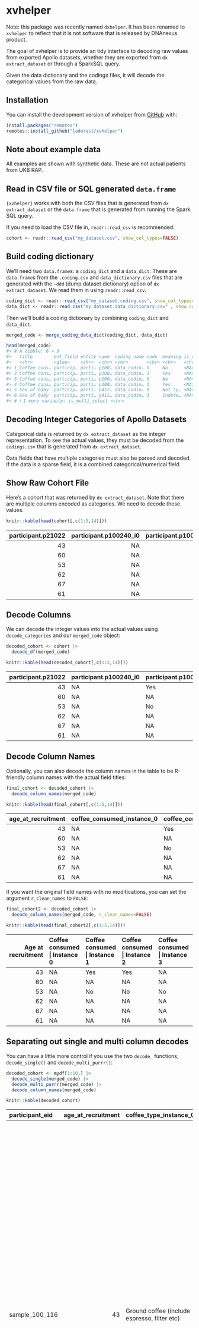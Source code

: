 
<!-- README.md is generated from README.Rmd. Please edit that file -->

# xvhelper

<!-- badges: start -->
<!-- badges: end -->

Note: this package was recently named `dxhelper`. It has been renamed to
`xvhelper` to reflect that it is not software that is released by
DNAnexus product.

The goal of xvhelper is to provide an tidy interface to decoding raw
values from exported Apollo datasets, whether they are exported from
`dx extract_dataset` or through a SparkSQL query.

Given the data dictionary and the codings files, it will decode the
categorical values from the raw data.

## Installation

You can install the development version of xvhelper from
[GitHub](https://github.com/) with:

``` r
install.packages("remotes")
remotes::install_github("laderast/xvhelper")
```

## Note about example data

All examples are shown with synthetic data. These are not actual
patients from UKB RAP.

## Read in CSV file or SQL generated `data.frame`

`{xvhelper}` works with both the CSV files that is generated from
`dx extract_dataset` or the `data.frame` that is generated from running
the Spark SQL query.

If you need to load the CSV file in, `readr::read_csv` is recommended:

``` r
cohort <- readr::read_csv("my_dataset.csv", show_col_types=FALSE)
```

## Build coding dictionary

We’ll need two `data.frame`s: a `coding_dict` and a `data_dict`. These
are `data.frame`s from the `.coding.csv` and `data_dictionary.csv` files
that are generated with the `-ddd` (dump dataset dictionary) option of
`dx extract_dataset`. We read them in using `readr::read_csv`.

``` r
coding_dict <- readr::read_csv("my_dataset.coding.csv", show_col_types=FALSE)
data_dict <- readr::read_csv("my_dataset.data_dictionary.csv" , show_col_types=FALSE)
```

Then we’ll build a coding dictionary by combining `coding_dict` and
`data_dict`.

``` r
merged_code <- merge_coding_data_dict(coding_dict, data_dict)

head(merged_code)
#> # A tibble: 6 × 9
#>   title        ent_field entity name  coding_name code  meaning is_sparse_coding
#>   <chr>        <glue>    <chr>  <chr> <chr>       <chr> <chr>   <chr>           
#> 1 Coffee cons… particip… parti… p100… data_codin… 0     No      <NA>            
#> 2 Coffee cons… particip… parti… p100… data_codin… 1     Yes     <NA>            
#> 3 Coffee cons… particip… parti… p100… data_codin… 0     No      <NA>            
#> 4 Coffee cons… particip… parti… p100… data_codin… 1     Yes     <NA>            
#> 5 Sex of baby  particip… parti… p412… data_codin… 9     Not sp… <NA>            
#> 6 Sex of baby  particip… parti… p412… data_codin… 3     Indete… <NA>            
#> # ℹ 1 more variable: is_multi_select <chr>
```

## Decoding Integer Categories of Apollo Datasets

Categorical data is returned by `dx extract_dataset` as the integer
representation. To see the actual values, they must be decoded from the
`codings.csv` that is generated from `dx extract_dataset`.

Data fields that have multiple categories must also be parsed and
decoded. If the data is a sparse field, it is a combined
categorical/numerical field.

## Show Raw Cohort File

Here’s a cohort that was returned by `dx extract_dataset`. Note that
there are multiple columns encoded as categories. We need to decode
these values.

``` r
knitr::kable(head(cohort[,c(1:5,14)]))
```

| participant.p21022 | participant.p100240_i0 | participant.p100240_i1 | participant.p100240_i2 | participant.p100240_i3 | participant.p31 |
|-------------------:|-----------------------:|-----------------------:|-----------------------:|-----------------------:|----------------:|
|                 43 |                     NA |                      1 |                      1 |                     NA |               0 |
|                 60 |                     NA |                     NA |                     NA |                     NA |               0 |
|                 53 |                     NA |                      0 |                      0 |                      0 |               0 |
|                 62 |                     NA |                     NA |                     NA |                     NA |               0 |
|                 67 |                     NA |                     NA |                     NA |                     NA |               0 |
|                 61 |                     NA |                     NA |                     NA |                     NA |               0 |

## Decode Columns

We can decode the integer values into the actual values using
`decode_categories` and our `merged_code` object:

``` r
decoded_cohort <- cohort |>
  decode_df(merged_code)

knitr::kable(head(decoded_cohort[,c(1:5,14)]))
```

| participant.p21022 | participant.p100240_i0 | participant.p100240_i1 | participant.p100240_i2 | participant.p100240_i3 | participant.p31 |
|-------------------:|:-----------------------|:-----------------------|:-----------------------|:-----------------------|:----------------|
|                 43 | NA                     | Yes                    | Yes                    | NA                     | Female          |
|                 60 | NA                     | NA                     | NA                     | NA                     | Female          |
|                 53 | NA                     | No                     | No                     | No                     | Female          |
|                 62 | NA                     | NA                     | NA                     | NA                     | Female          |
|                 67 | NA                     | NA                     | NA                     | NA                     | Female          |
|                 61 | NA                     | NA                     | NA                     | NA                     | Female          |

## Decode Column Names

Optionally, you can also decode the column names in the table to be
R-friendly column names with the actual field titles:

``` r
final_cohort <- decoded_cohort |>
  decode_column_names(merged_code)

knitr::kable(head(final_cohort[,c(1:5,14)]))
```

| age_at_recruitment | coffee_consumed_instance_0 | coffee_consumed_instance_1 | coffee_consumed_instance_2 | coffee_consumed_instance_3 | sex    |
|-------------------:|:---------------------------|:---------------------------|:---------------------------|:---------------------------|:-------|
|                 43 | NA                         | Yes                        | Yes                        | NA                         | Female |
|                 60 | NA                         | NA                         | NA                         | NA                         | Female |
|                 53 | NA                         | No                         | No                         | No                         | Female |
|                 62 | NA                         | NA                         | NA                         | NA                         | Female |
|                 67 | NA                         | NA                         | NA                         | NA                         | Female |
|                 61 | NA                         | NA                         | NA                         | NA                         | Female |

If you want the original field names with no modifications, you can set
the argument `r_clean_names` to `FALSE`:

``` r
final_cohort2 <- decoded_cohort |>
  decode_column_names(merged_code, r_clean_names=FALSE)

knitr::kable(head(final_cohort2[,c(1:5,14)]))
```

| Age at recruitment | Coffee consumed \| Instance 0 | Coffee consumed \| Instance 1 | Coffee consumed \| Instance 2 | Coffee consumed \| Instance 3 | Sex    |
|-------------------:|:------------------------------|:------------------------------|:------------------------------|:------------------------------|:-------|
|                 43 | NA                            | Yes                           | Yes                           | NA                            | Female |
|                 60 | NA                            | NA                            | NA                            | NA                            | Female |
|                 53 | NA                            | No                            | No                            | No                            | Female |
|                 62 | NA                            | NA                            | NA                            | NA                            | Female |
|                 67 | NA                            | NA                            | NA                            | NA                            | Female |
|                 61 | NA                            | NA                            | NA                            | NA                            | Female |

## Separating out single and multi column decodes

You can have a little more control if you use the two `decode_`
functions, `decode_single()` and `decode_multi_purrr()`:

``` r
decoded_cohort <- mydf[1:10,] |>
  decode_single(merged_code) |>
  decode_multi_purrr(merged_code) |>
  decode_column_names(merged_code)

knitr::kable(decoded_cohort)
```

| participant_eid | age_at_recruitment | coffee_type_instance_0                       | coffee_type_instance_1                       | coffee_type_instance_2 | diagnoses_main_icd10                                                                                                                                                                                                                                                                                                                                                                                                                                                                                                                                                                                                                                                                                                                                                                                                                                                                                                                                                                                                       | sex    | sex_of_baby | smoked_cigarette_or_pipe_within_last_hour_instance_0 | smoked_cigarette_or_pipe_within_last_hour_instance_1 | smoked_cigarette_or_pipe_within_last_hour_instance_2 |
|:----------------|-------------------:|:---------------------------------------------|:---------------------------------------------|:-----------------------|:---------------------------------------------------------------------------------------------------------------------------------------------------------------------------------------------------------------------------------------------------------------------------------------------------------------------------------------------------------------------------------------------------------------------------------------------------------------------------------------------------------------------------------------------------------------------------------------------------------------------------------------------------------------------------------------------------------------------------------------------------------------------------------------------------------------------------------------------------------------------------------------------------------------------------------------------------------------------------------------------------------------------------|:-------|:------------|:-----------------------------------------------------|:-----------------------------------------------------|:-----------------------------------------------------|
| sample_100_116  |                 43 | Ground coffee (include espresso, filter etc) | NA                                           | NA                     | R07.3 Other chest pain\|Z09.9 Follow-up examination after unspecified treatment for other conditions\|I83.9 Varicose veins of lower extremities without ulcer or inflammation\|Z30.5 Surveillance of (intra-uterine) contraceptive device\|R07 Pain in throat and chest\|R00-R09 Symptoms and signs involving the circulatory and respiratory systems\|Chapter XVIII Symptoms, signs and abnormal clinical and laboratory findings, not elsewhere classified\|Z09 Follow-up examination after treatment for conditions other than malignant neoplasms\|Z00-Z13 Persons encountering health services for examination and investigation\|Chapter XXI Factors influencing health status and contact with health services\|I83 Varicose veins of lower extremities\|I80-I89 Diseases of veins, lymphatic vessels and lymph nodes, not elsewhere classified\|Chapter IX Diseases of the circulatory system\|Z30 Contraceptive management\|Z30-Z39 Persons encountering health services in circumstances related to reproduction | Female | NA          | NA                                                   | NA                                                   | No                                                   |
| sample_100_142  |                 60 | Ground coffee (include espresso, filter etc) | NA                                           | NA                     | J32.0 Chronic maxillary sinusitis\|R10.3 Pain localised to other parts of lower abdomen\|J32 Chronic sinusitis\|J30-J39 Other diseases of upper respiratory tract\|Chapter X Diseases of the respiratory system\|R10 Abdominal and pelvic pain\|R10-R19 Symptoms and signs involving the digestive system and abdomen\|Chapter XVIII Symptoms, signs and abnormal clinical and laboratory findings, not elsewhere classified                                                                                                                                                                                                                                                                                                                                                                                                                                                                                                                                                                                               | Female | NA          | NA                                                   | NA                                                   | NA                                                   |
| sample_100_285  |                 53 | Ground coffee (include espresso, filter etc) | NA                                           | NA                     | NA                                                                                                                                                                                                                                                                                                                                                                                                                                                                                                                                                                                                                                                                                                                                                                                                                                                                                                                                                                                                                         | Female | NA          | NA                                                   | NA                                                   | NA                                                   |
| sample_100_290  |                 62 | Instant coffee                               | NA                                           | NA                     | R07.3 Other chest pain\|R07 Pain in throat and chest\|R00-R09 Symptoms and signs involving the circulatory and respiratory systems\|Chapter XVIII Symptoms, signs and abnormal clinical and laboratory findings, not elsewhere classified                                                                                                                                                                                                                                                                                                                                                                                                                                                                                                                                                                                                                                                                                                                                                                                  | Female | NA          | NA                                                   | NA                                                   | NA                                                   |
| sample_100_304  |                 67 | Ground coffee (include espresso, filter etc) | NA                                           | NA                     | I87.1 Compression of vein\|I87 Other disorders of veins\|I80-I89 Diseases of veins, lymphatic vessels and lymph nodes, not elsewhere classified\|Chapter IX Diseases of the circulatory system                                                                                                                                                                                                                                                                                                                                                                                                                                                                                                                                                                                                                                                                                                                                                                                                                             | Female | NA          | NA                                                   | NA                                                   | NA                                                   |
| sample_100_328  |                 61 | Decaffeinated coffee (any type)              | NA                                           | NA                     | K01.1 Impacted teeth\|K01 Embedded and impacted teeth\|K00-K14 Diseases of oral cavity, salivary glands and jaws\|Chapter XI Diseases of the digestive system                                                                                                                                                                                                                                                                                                                                                                                                                                                                                                                                                                                                                                                                                                                                                                                                                                                              | Female | NA          | NA                                                   | NA                                                   | NA                                                   |
| sample_100_348  |                 66 | Ground coffee (include espresso, filter etc) | NA                                           | NA                     | Q66.8 Other congenital deformities of feet\|G56.8 Other mononeuropathies of upper limb\|R07.0 Pain in throat\|Q66 Congenital deformities of feet\|Q65-Q79 Congenital malformations and deformations of the musculoskeletal system\|Chapter XVII Congenital malformations, deformations and chromosomal abnormalities\|G56 Mononeuropathies of upper limb\|G50-G59 Nerve, nerve root and plexus disorders\|Chapter VI Diseases of the nervous system\|R07 Pain in throat and chest\|R00-R09 Symptoms and signs involving the circulatory and respiratory systems\|Chapter XVIII Symptoms, signs and abnormal clinical and laboratory findings, not elsewhere classified                                                                                                                                                                                                                                                                                                                                                     | Female | NA          | NA                                                   | NA                                                   | NA                                                   |
| sample_100_36   |                 56 | Ground coffee (include espresso, filter etc) | Ground coffee (include espresso, filter etc) | NA                     | I12.0 Hypertensive renal disease with renal failure\|N43.3 Hydrocele, unspecified\|G45.9 Transient cerebral ischaemic attack, unspecified\|I12 Hypertensive renal disease\|I10-I15 Hypertensive diseases\|Chapter IX Diseases of the circulatory system\|N43 Hydrocele and spermatocele\|N40-N51 Diseases of male genital organs\|Chapter XIV Diseases of the genitourinary system\|G45 Transient cerebral ischaemic attacks and related syndromes\|G40-G47 Episodic and paroxysmal disorders\|Chapter VI Diseases of the nervous system                                                                                                                                                                                                                                                                                                                                                                                                                                                                                   | Female | NA          | NA                                                   | NA                                                   | NA                                                   |
| sample_100_362  |                 55 | Instant coffee                               | NA                                           | NA                     | Z03.9 Observation for suspected disease or condition, unspecified\|Q66.8 Other congenital deformities of feet\|M20.1 Hallux valgus (acquired)\|Z03 Medical observation and evaluation for suspected diseases and conditions\|Z00-Z13 Persons encountering health services for examination and investigation\|Chapter XXI Factors influencing health status and contact with health services\|Q66 Congenital deformities of feet\|Q65-Q79 Congenital malformations and deformations of the musculoskeletal system\|Chapter XVII Congenital malformations, deformations and chromosomal abnormalities\|M20 Acquired deformities of fingers and toes\|M20-M25 Other joint disorders\|Chapter XIII Diseases of the musculoskeletal system and connective tissue                                                                                                                                                                                                                                                                | Female | NA          | NA                                                   | NA                                                   | NA                                                   |
| sample_100_384  |                 53 | Decaffeinated coffee (any type)              | NA                                           | NA                     | Z87.1 Personal history of diseases of the digestive system\|C61 Malignant neoplasm of prostate\|M75.1 Rotator cuff syndrome\|R31 Unspecified haematuria\|D12.5 Sigmoid colon\|Z87 Personal history of other diseases and conditions\|Z80-Z99 Persons with potential health hazards related to family and personal history and certain conditions influencing health status\|Chapter XXI Factors influencing health status and contact with health services\|C60-C63 Malignant neoplasms of male genital organs\|Chapter II Neoplasms\|M75 Shoulder lesions\|M70-M79 Other soft tissue disorders\|Chapter XIII Diseases of the musculoskeletal system and connective tissue\|R30-R39 Symptoms and signs involving the urinary system\|Chapter XVIII Symptoms, signs and abnormal clinical and laboratory findings, not elsewhere classified\|D12 Benign neoplasm of colon, rectum, anus and anal canal\|D10-D36 Benign neoplasms                                                                                            | Female | NA          | NA                                                   | NA                                                   | NA                                                   |

## Multi-valued columns

Multivalued columns are returned as a pipe (`|`) delimited string (this
is to avoid issues with commas within categorical values):

``` r
knitr::kable(decoded_cohort[1:10,"diagnoses_main_icd10"])
```

| x                                                                                                                                                                                                                                                                                                                                                                                                                                                                                                                                                                                                                                                                                                                                                                                                                                                                                                                                                                                                                          |
|:---------------------------------------------------------------------------------------------------------------------------------------------------------------------------------------------------------------------------------------------------------------------------------------------------------------------------------------------------------------------------------------------------------------------------------------------------------------------------------------------------------------------------------------------------------------------------------------------------------------------------------------------------------------------------------------------------------------------------------------------------------------------------------------------------------------------------------------------------------------------------------------------------------------------------------------------------------------------------------------------------------------------------|
| R07.3 Other chest pain\|Z09.9 Follow-up examination after unspecified treatment for other conditions\|I83.9 Varicose veins of lower extremities without ulcer or inflammation\|Z30.5 Surveillance of (intra-uterine) contraceptive device\|R07 Pain in throat and chest\|R00-R09 Symptoms and signs involving the circulatory and respiratory systems\|Chapter XVIII Symptoms, signs and abnormal clinical and laboratory findings, not elsewhere classified\|Z09 Follow-up examination after treatment for conditions other than malignant neoplasms\|Z00-Z13 Persons encountering health services for examination and investigation\|Chapter XXI Factors influencing health status and contact with health services\|I83 Varicose veins of lower extremities\|I80-I89 Diseases of veins, lymphatic vessels and lymph nodes, not elsewhere classified\|Chapter IX Diseases of the circulatory system\|Z30 Contraceptive management\|Z30-Z39 Persons encountering health services in circumstances related to reproduction |
| J32.0 Chronic maxillary sinusitis\|R10.3 Pain localised to other parts of lower abdomen\|J32 Chronic sinusitis\|J30-J39 Other diseases of upper respiratory tract\|Chapter X Diseases of the respiratory system\|R10 Abdominal and pelvic pain\|R10-R19 Symptoms and signs involving the digestive system and abdomen\|Chapter XVIII Symptoms, signs and abnormal clinical and laboratory findings, not elsewhere classified                                                                                                                                                                                                                                                                                                                                                                                                                                                                                                                                                                                               |
| NA                                                                                                                                                                                                                                                                                                                                                                                                                                                                                                                                                                                                                                                                                                                                                                                                                                                                                                                                                                                                                         |
| R07.3 Other chest pain\|R07 Pain in throat and chest\|R00-R09 Symptoms and signs involving the circulatory and respiratory systems\|Chapter XVIII Symptoms, signs and abnormal clinical and laboratory findings, not elsewhere classified                                                                                                                                                                                                                                                                                                                                                                                                                                                                                                                                                                                                                                                                                                                                                                                  |
| I87.1 Compression of vein\|I87 Other disorders of veins\|I80-I89 Diseases of veins, lymphatic vessels and lymph nodes, not elsewhere classified\|Chapter IX Diseases of the circulatory system                                                                                                                                                                                                                                                                                                                                                                                                                                                                                                                                                                                                                                                                                                                                                                                                                             |
| K01.1 Impacted teeth\|K01 Embedded and impacted teeth\|K00-K14 Diseases of oral cavity, salivary glands and jaws\|Chapter XI Diseases of the digestive system                                                                                                                                                                                                                                                                                                                                                                                                                                                                                                                                                                                                                                                                                                                                                                                                                                                              |
| Q66.8 Other congenital deformities of feet\|G56.8 Other mononeuropathies of upper limb\|R07.0 Pain in throat\|Q66 Congenital deformities of feet\|Q65-Q79 Congenital malformations and deformations of the musculoskeletal system\|Chapter XVII Congenital malformations, deformations and chromosomal abnormalities\|G56 Mononeuropathies of upper limb\|G50-G59 Nerve, nerve root and plexus disorders\|Chapter VI Diseases of the nervous system\|R07 Pain in throat and chest\|R00-R09 Symptoms and signs involving the circulatory and respiratory systems\|Chapter XVIII Symptoms, signs and abnormal clinical and laboratory findings, not elsewhere classified                                                                                                                                                                                                                                                                                                                                                     |
| I12.0 Hypertensive renal disease with renal failure\|N43.3 Hydrocele, unspecified\|G45.9 Transient cerebral ischaemic attack, unspecified\|I12 Hypertensive renal disease\|I10-I15 Hypertensive diseases\|Chapter IX Diseases of the circulatory system\|N43 Hydrocele and spermatocele\|N40-N51 Diseases of male genital organs\|Chapter XIV Diseases of the genitourinary system\|G45 Transient cerebral ischaemic attacks and related syndromes\|G40-G47 Episodic and paroxysmal disorders\|Chapter VI Diseases of the nervous system                                                                                                                                                                                                                                                                                                                                                                                                                                                                                   |
| Z03.9 Observation for suspected disease or condition, unspecified\|Q66.8 Other congenital deformities of feet\|M20.1 Hallux valgus (acquired)\|Z03 Medical observation and evaluation for suspected diseases and conditions\|Z00-Z13 Persons encountering health services for examination and investigation\|Chapter XXI Factors influencing health status and contact with health services\|Q66 Congenital deformities of feet\|Q65-Q79 Congenital malformations and deformations of the musculoskeletal system\|Chapter XVII Congenital malformations, deformations and chromosomal abnormalities\|M20 Acquired deformities of fingers and toes\|M20-M25 Other joint disorders\|Chapter XIII Diseases of the musculoskeletal system and connective tissue                                                                                                                                                                                                                                                                |
| Z87.1 Personal history of diseases of the digestive system\|C61 Malignant neoplasm of prostate\|M75.1 Rotator cuff syndrome\|R31 Unspecified haematuria\|D12.5 Sigmoid colon\|Z87 Personal history of other diseases and conditions\|Z80-Z99 Persons with potential health hazards related to family and personal history and certain conditions influencing health status\|Chapter XXI Factors influencing health status and contact with health services\|C60-C63 Malignant neoplasms of male genital organs\|Chapter II Neoplasms\|M75 Shoulder lesions\|M70-M79 Other soft tissue disorders\|Chapter XIII Diseases of the musculoskeletal system and connective tissue\|R30-R39 Symptoms and signs involving the urinary system\|Chapter XVIII Symptoms, signs and abnormal clinical and laboratory findings, not elsewhere classified\|D12 Benign neoplasm of colon, rectum, anus and anal canal\|D10-D36 Benign neoplasms                                                                                            |

If we want to split these out, we can use
`tidyr::separate_longer_delim()`:

``` r
decoded_cohort |>
  dplyr::select(participant_eid, diagnoses_main_icd10) |>
  tidyr::separate_longer_delim(diagnoses_main_icd10, delim="|") |>
  knitr::kable()
```

| participant_eid | diagnoses_main_icd10                                                                                                                  |
|:----------------|:--------------------------------------------------------------------------------------------------------------------------------------|
| sample_100_116  | R07.3 Other chest pain                                                                                                                |
| sample_100_116  | Z09.9 Follow-up examination after unspecified treatment for other conditions                                                          |
| sample_100_116  | I83.9 Varicose veins of lower extremities without ulcer or inflammation                                                               |
| sample_100_116  | Z30.5 Surveillance of (intra-uterine) contraceptive device                                                                            |
| sample_100_116  | R07 Pain in throat and chest                                                                                                          |
| sample_100_116  | R00-R09 Symptoms and signs involving the circulatory and respiratory systems                                                          |
| sample_100_116  | Chapter XVIII Symptoms, signs and abnormal clinical and laboratory findings, not elsewhere classified                                 |
| sample_100_116  | Z09 Follow-up examination after treatment for conditions other than malignant neoplasms                                               |
| sample_100_116  | Z00-Z13 Persons encountering health services for examination and investigation                                                        |
| sample_100_116  | Chapter XXI Factors influencing health status and contact with health services                                                        |
| sample_100_116  | I83 Varicose veins of lower extremities                                                                                               |
| sample_100_116  | I80-I89 Diseases of veins, lymphatic vessels and lymph nodes, not elsewhere classified                                                |
| sample_100_116  | Chapter IX Diseases of the circulatory system                                                                                         |
| sample_100_116  | Z30 Contraceptive management                                                                                                          |
| sample_100_116  | Z30-Z39 Persons encountering health services in circumstances related to reproduction                                                 |
| sample_100_142  | J32.0 Chronic maxillary sinusitis                                                                                                     |
| sample_100_142  | R10.3 Pain localised to other parts of lower abdomen                                                                                  |
| sample_100_142  | J32 Chronic sinusitis                                                                                                                 |
| sample_100_142  | J30-J39 Other diseases of upper respiratory tract                                                                                     |
| sample_100_142  | Chapter X Diseases of the respiratory system                                                                                          |
| sample_100_142  | R10 Abdominal and pelvic pain                                                                                                         |
| sample_100_142  | R10-R19 Symptoms and signs involving the digestive system and abdomen                                                                 |
| sample_100_142  | Chapter XVIII Symptoms, signs and abnormal clinical and laboratory findings, not elsewhere classified                                 |
| sample_100_285  | NA                                                                                                                                    |
| sample_100_290  | R07.3 Other chest pain                                                                                                                |
| sample_100_290  | R07 Pain in throat and chest                                                                                                          |
| sample_100_290  | R00-R09 Symptoms and signs involving the circulatory and respiratory systems                                                          |
| sample_100_290  | Chapter XVIII Symptoms, signs and abnormal clinical and laboratory findings, not elsewhere classified                                 |
| sample_100_304  | I87.1 Compression of vein                                                                                                             |
| sample_100_304  | I87 Other disorders of veins                                                                                                          |
| sample_100_304  | I80-I89 Diseases of veins, lymphatic vessels and lymph nodes, not elsewhere classified                                                |
| sample_100_304  | Chapter IX Diseases of the circulatory system                                                                                         |
| sample_100_328  | K01.1 Impacted teeth                                                                                                                  |
| sample_100_328  | K01 Embedded and impacted teeth                                                                                                       |
| sample_100_328  | K00-K14 Diseases of oral cavity, salivary glands and jaws                                                                             |
| sample_100_328  | Chapter XI Diseases of the digestive system                                                                                           |
| sample_100_348  | Q66.8 Other congenital deformities of feet                                                                                            |
| sample_100_348  | G56.8 Other mononeuropathies of upper limb                                                                                            |
| sample_100_348  | R07.0 Pain in throat                                                                                                                  |
| sample_100_348  | Q66 Congenital deformities of feet                                                                                                    |
| sample_100_348  | Q65-Q79 Congenital malformations and deformations of the musculoskeletal system                                                       |
| sample_100_348  | Chapter XVII Congenital malformations, deformations and chromosomal abnormalities                                                     |
| sample_100_348  | G56 Mononeuropathies of upper limb                                                                                                    |
| sample_100_348  | G50-G59 Nerve, nerve root and plexus disorders                                                                                        |
| sample_100_348  | Chapter VI Diseases of the nervous system                                                                                             |
| sample_100_348  | R07 Pain in throat and chest                                                                                                          |
| sample_100_348  | R00-R09 Symptoms and signs involving the circulatory and respiratory systems                                                          |
| sample_100_348  | Chapter XVIII Symptoms, signs and abnormal clinical and laboratory findings, not elsewhere classified                                 |
| sample_100_36   | I12.0 Hypertensive renal disease with renal failure                                                                                   |
| sample_100_36   | N43.3 Hydrocele, unspecified                                                                                                          |
| sample_100_36   | G45.9 Transient cerebral ischaemic attack, unspecified                                                                                |
| sample_100_36   | I12 Hypertensive renal disease                                                                                                        |
| sample_100_36   | I10-I15 Hypertensive diseases                                                                                                         |
| sample_100_36   | Chapter IX Diseases of the circulatory system                                                                                         |
| sample_100_36   | N43 Hydrocele and spermatocele                                                                                                        |
| sample_100_36   | N40-N51 Diseases of male genital organs                                                                                               |
| sample_100_36   | Chapter XIV Diseases of the genitourinary system                                                                                      |
| sample_100_36   | G45 Transient cerebral ischaemic attacks and related syndromes                                                                        |
| sample_100_36   | G40-G47 Episodic and paroxysmal disorders                                                                                             |
| sample_100_36   | Chapter VI Diseases of the nervous system                                                                                             |
| sample_100_362  | Z03.9 Observation for suspected disease or condition, unspecified                                                                     |
| sample_100_362  | Q66.8 Other congenital deformities of feet                                                                                            |
| sample_100_362  | M20.1 Hallux valgus (acquired)                                                                                                        |
| sample_100_362  | Z03 Medical observation and evaluation for suspected diseases and conditions                                                          |
| sample_100_362  | Z00-Z13 Persons encountering health services for examination and investigation                                                        |
| sample_100_362  | Chapter XXI Factors influencing health status and contact with health services                                                        |
| sample_100_362  | Q66 Congenital deformities of feet                                                                                                    |
| sample_100_362  | Q65-Q79 Congenital malformations and deformations of the musculoskeletal system                                                       |
| sample_100_362  | Chapter XVII Congenital malformations, deformations and chromosomal abnormalities                                                     |
| sample_100_362  | M20 Acquired deformities of fingers and toes                                                                                          |
| sample_100_362  | M20-M25 Other joint disorders                                                                                                         |
| sample_100_362  | Chapter XIII Diseases of the musculoskeletal system and connective tissue                                                             |
| sample_100_384  | Z87.1 Personal history of diseases of the digestive system                                                                            |
| sample_100_384  | C61 Malignant neoplasm of prostate                                                                                                    |
| sample_100_384  | M75.1 Rotator cuff syndrome                                                                                                           |
| sample_100_384  | R31 Unspecified haematuria                                                                                                            |
| sample_100_384  | D12.5 Sigmoid colon                                                                                                                   |
| sample_100_384  | Z87 Personal history of other diseases and conditions                                                                                 |
| sample_100_384  | Z80-Z99 Persons with potential health hazards related to family and personal history and certain conditions influencing health status |
| sample_100_384  | Chapter XXI Factors influencing health status and contact with health services                                                        |
| sample_100_384  | C60-C63 Malignant neoplasms of male genital organs                                                                                    |
| sample_100_384  | Chapter II Neoplasms                                                                                                                  |
| sample_100_384  | M75 Shoulder lesions                                                                                                                  |
| sample_100_384  | M70-M79 Other soft tissue disorders                                                                                                   |
| sample_100_384  | Chapter XIII Diseases of the musculoskeletal system and connective tissue                                                             |
| sample_100_384  | R30-R39 Symptoms and signs involving the urinary system                                                                               |
| sample_100_384  | Chapter XVIII Symptoms, signs and abnormal clinical and laboratory findings, not elsewhere classified                                 |
| sample_100_384  | D12 Benign neoplasm of colon, rectum, anus and anal canal                                                                             |
| sample_100_384  | D10-D36 Benign neoplasms                                                                                                              |

## New (7/2423) Incremental Decoding of Very Large Data Frames

One thing to note is that decoding a large dataset (for UKB Pheno data,
this can be over 500K rows) takes time. The new function
`decode_multi_large_df()` will split the dataset into a number of data
frames, the size of which is specified by `df_size`, which is then
processed one data frame at a time, with a progress bar.

This is not necessarily faster, but it does give the user a sense of
progress.

Note that the default value for `df_size` is 1000. We’re only changing
it here because the example data is smaller.

``` r
decoded_cohort <- mydf[1:10,] |>
  decode_single(merged_code) |>
  decode_multi_large_df(merged_code, df_size = 2) |>
  decode_column_names(merged_code)


knitr::kable(decoded_cohort)
```

| participant_eid | age_at_recruitment | coffee_type_instance_0                       | coffee_type_instance_1                       | coffee_type_instance_2 | diagnoses_main_icd10                                                                                                                                                                                                                                                                                                                                                                                                                                                                                                                                                                                                                                                                                                                                                                                                                                                                                                                                                                                                       | sex    | sex_of_baby | smoked_cigarette_or_pipe_within_last_hour_instance_0 | smoked_cigarette_or_pipe_within_last_hour_instance_1 | smoked_cigarette_or_pipe_within_last_hour_instance_2 |
|:----------------|-------------------:|:---------------------------------------------|:---------------------------------------------|:-----------------------|:---------------------------------------------------------------------------------------------------------------------------------------------------------------------------------------------------------------------------------------------------------------------------------------------------------------------------------------------------------------------------------------------------------------------------------------------------------------------------------------------------------------------------------------------------------------------------------------------------------------------------------------------------------------------------------------------------------------------------------------------------------------------------------------------------------------------------------------------------------------------------------------------------------------------------------------------------------------------------------------------------------------------------|:-------|:------------|:-----------------------------------------------------|:-----------------------------------------------------|:-----------------------------------------------------|
| sample_100_116  |                 43 | Ground coffee (include espresso, filter etc) | NA                                           | NA                     | R07.3 Other chest pain\|Z09.9 Follow-up examination after unspecified treatment for other conditions\|I83.9 Varicose veins of lower extremities without ulcer or inflammation\|Z30.5 Surveillance of (intra-uterine) contraceptive device\|R07 Pain in throat and chest\|R00-R09 Symptoms and signs involving the circulatory and respiratory systems\|Chapter XVIII Symptoms, signs and abnormal clinical and laboratory findings, not elsewhere classified\|Z09 Follow-up examination after treatment for conditions other than malignant neoplasms\|Z00-Z13 Persons encountering health services for examination and investigation\|Chapter XXI Factors influencing health status and contact with health services\|I83 Varicose veins of lower extremities\|I80-I89 Diseases of veins, lymphatic vessels and lymph nodes, not elsewhere classified\|Chapter IX Diseases of the circulatory system\|Z30 Contraceptive management\|Z30-Z39 Persons encountering health services in circumstances related to reproduction | Female | NA          | NA                                                   | NA                                                   | No                                                   |
| sample_100_142  |                 60 | Ground coffee (include espresso, filter etc) | NA                                           | NA                     | J32.0 Chronic maxillary sinusitis\|R10.3 Pain localised to other parts of lower abdomen\|J32 Chronic sinusitis\|J30-J39 Other diseases of upper respiratory tract\|Chapter X Diseases of the respiratory system\|R10 Abdominal and pelvic pain\|R10-R19 Symptoms and signs involving the digestive system and abdomen\|Chapter XVIII Symptoms, signs and abnormal clinical and laboratory findings, not elsewhere classified                                                                                                                                                                                                                                                                                                                                                                                                                                                                                                                                                                                               | Female | NA          | NA                                                   | NA                                                   | NA                                                   |
| sample_100_285  |                 53 | Ground coffee (include espresso, filter etc) | NA                                           | NA                     | NA                                                                                                                                                                                                                                                                                                                                                                                                                                                                                                                                                                                                                                                                                                                                                                                                                                                                                                                                                                                                                         | Female | NA          | NA                                                   | NA                                                   | NA                                                   |
| sample_100_290  |                 62 | Instant coffee                               | NA                                           | NA                     | R07.3 Other chest pain\|R07 Pain in throat and chest\|R00-R09 Symptoms and signs involving the circulatory and respiratory systems\|Chapter XVIII Symptoms, signs and abnormal clinical and laboratory findings, not elsewhere classified                                                                                                                                                                                                                                                                                                                                                                                                                                                                                                                                                                                                                                                                                                                                                                                  | Female | NA          | NA                                                   | NA                                                   | NA                                                   |
| sample_100_304  |                 67 | Ground coffee (include espresso, filter etc) | NA                                           | NA                     | I87.1 Compression of vein\|I87 Other disorders of veins\|I80-I89 Diseases of veins, lymphatic vessels and lymph nodes, not elsewhere classified\|Chapter IX Diseases of the circulatory system                                                                                                                                                                                                                                                                                                                                                                                                                                                                                                                                                                                                                                                                                                                                                                                                                             | Female | NA          | NA                                                   | NA                                                   | NA                                                   |
| sample_100_328  |                 61 | Decaffeinated coffee (any type)              | NA                                           | NA                     | K01.1 Impacted teeth\|K01 Embedded and impacted teeth\|K00-K14 Diseases of oral cavity, salivary glands and jaws\|Chapter XI Diseases of the digestive system                                                                                                                                                                                                                                                                                                                                                                                                                                                                                                                                                                                                                                                                                                                                                                                                                                                              | Female | NA          | NA                                                   | NA                                                   | NA                                                   |
| sample_100_348  |                 66 | Ground coffee (include espresso, filter etc) | NA                                           | NA                     | Q66.8 Other congenital deformities of feet\|G56.8 Other mononeuropathies of upper limb\|R07.0 Pain in throat\|Q66 Congenital deformities of feet\|Q65-Q79 Congenital malformations and deformations of the musculoskeletal system\|Chapter XVII Congenital malformations, deformations and chromosomal abnormalities\|G56 Mononeuropathies of upper limb\|G50-G59 Nerve, nerve root and plexus disorders\|Chapter VI Diseases of the nervous system\|R07 Pain in throat and chest\|R00-R09 Symptoms and signs involving the circulatory and respiratory systems\|Chapter XVIII Symptoms, signs and abnormal clinical and laboratory findings, not elsewhere classified                                                                                                                                                                                                                                                                                                                                                     | Female | NA          | NA                                                   | NA                                                   | NA                                                   |
| sample_100_36   |                 56 | Ground coffee (include espresso, filter etc) | Ground coffee (include espresso, filter etc) | NA                     | I12.0 Hypertensive renal disease with renal failure\|N43.3 Hydrocele, unspecified\|G45.9 Transient cerebral ischaemic attack, unspecified\|I12 Hypertensive renal disease\|I10-I15 Hypertensive diseases\|Chapter IX Diseases of the circulatory system\|N43 Hydrocele and spermatocele\|N40-N51 Diseases of male genital organs\|Chapter XIV Diseases of the genitourinary system\|G45 Transient cerebral ischaemic attacks and related syndromes\|G40-G47 Episodic and paroxysmal disorders\|Chapter VI Diseases of the nervous system                                                                                                                                                                                                                                                                                                                                                                                                                                                                                   | Female | NA          | NA                                                   | NA                                                   | NA                                                   |
| sample_100_362  |                 55 | Instant coffee                               | NA                                           | NA                     | Z03.9 Observation for suspected disease or condition, unspecified\|Q66.8 Other congenital deformities of feet\|M20.1 Hallux valgus (acquired)\|Z03 Medical observation and evaluation for suspected diseases and conditions\|Z00-Z13 Persons encountering health services for examination and investigation\|Chapter XXI Factors influencing health status and contact with health services\|Q66 Congenital deformities of feet\|Q65-Q79 Congenital malformations and deformations of the musculoskeletal system\|Chapter XVII Congenital malformations, deformations and chromosomal abnormalities\|M20 Acquired deformities of fingers and toes\|M20-M25 Other joint disorders\|Chapter XIII Diseases of the musculoskeletal system and connective tissue                                                                                                                                                                                                                                                                | Female | NA          | NA                                                   | NA                                                   | NA                                                   |
| sample_100_384  |                 53 | Decaffeinated coffee (any type)              | NA                                           | NA                     | Z87.1 Personal history of diseases of the digestive system\|C61 Malignant neoplasm of prostate\|M75.1 Rotator cuff syndrome\|R31 Unspecified haematuria\|D12.5 Sigmoid colon\|Z87 Personal history of other diseases and conditions\|Z80-Z99 Persons with potential health hazards related to family and personal history and certain conditions influencing health status\|Chapter XXI Factors influencing health status and contact with health services\|C60-C63 Malignant neoplasms of male genital organs\|Chapter II Neoplasms\|M75 Shoulder lesions\|M70-M79 Other soft tissue disorders\|Chapter XIII Diseases of the musculoskeletal system and connective tissue\|R30-R39 Symptoms and signs involving the urinary system\|Chapter XVIII Symptoms, signs and abnormal clinical and laboratory findings, not elsewhere classified\|D12 Benign neoplasm of colon, rectum, anus and anal canal\|D10-D36 Benign neoplasms                                                                                            | Female | NA          | NA                                                   | NA                                                   | NA                                                   |

## Returned tables from SparkSQL

If you use `dbGetQuery()` to fetch your table from Spark, multi-value
columns will be returned as list-columns. `decode_df` will return a
pipe-delimited string for these columns as well.

``` r
tibble::tibble(mydf)
#> # A tibble: 100 × 11
#>    participant.eid participant.p21022 participant.p1508_i0 participant.p1508_i1
#>    <chr>                        <dbl>                <dbl>                <dbl>
#>  1 sample_100_116                  43                    3                   NA
#>  2 sample_100_142                  60                    3                   NA
#>  3 sample_100_285                  53                    3                   NA
#>  4 sample_100_290                  62                    2                   NA
#>  5 sample_100_304                  67                    3                   NA
#>  6 sample_100_328                  61                    1                   NA
#>  7 sample_100_348                  66                    3                   NA
#>  8 sample_100_36                   56                    3                    3
#>  9 sample_100_362                  55                    2                   NA
#> 10 sample_100_384                  53                    1                   NA
#> # ℹ 90 more rows
#> # ℹ 7 more variables: participant.p1508_i2 <dbl>, participant.p41202 <list>,
#> #   participant.p31 <dbl>, participant.p41226 <list>,
#> #   participant.p3159_i0 <dbl>, participant.p3159_i1 <dbl>,
#> #   participant.p3159_i2 <dbl>
```

``` r
from_db <- mydf |> 
  decode_df(merged_code)

knitr::kable(head(from_db))
```

| participant.eid | participant.p21022 | participant.p1508_i0                         | participant.p1508_i1 | participant.p1508_i2 | participant.p41202                                                                                                                                                                                                                                                                                                                                                                                                                                                                                                                                                                                                                                                                                                                                                                                                                                                                                                                                                                                                         | participant.p31 | participant.p41226 | participant.p3159_i0 | participant.p3159_i1 | participant.p3159_i2 |
|:----------------|-------------------:|:---------------------------------------------|:---------------------|:---------------------|:---------------------------------------------------------------------------------------------------------------------------------------------------------------------------------------------------------------------------------------------------------------------------------------------------------------------------------------------------------------------------------------------------------------------------------------------------------------------------------------------------------------------------------------------------------------------------------------------------------------------------------------------------------------------------------------------------------------------------------------------------------------------------------------------------------------------------------------------------------------------------------------------------------------------------------------------------------------------------------------------------------------------------|:----------------|:-------------------|:---------------------|:---------------------|:---------------------|
| sample_100_116  |                 43 | Ground coffee (include espresso, filter etc) | NA                   | NA                   | R07.3 Other chest pain\|Z09.9 Follow-up examination after unspecified treatment for other conditions\|I83.9 Varicose veins of lower extremities without ulcer or inflammation\|Z30.5 Surveillance of (intra-uterine) contraceptive device\|R07 Pain in throat and chest\|R00-R09 Symptoms and signs involving the circulatory and respiratory systems\|Chapter XVIII Symptoms, signs and abnormal clinical and laboratory findings, not elsewhere classified\|Z09 Follow-up examination after treatment for conditions other than malignant neoplasms\|Z00-Z13 Persons encountering health services for examination and investigation\|Chapter XXI Factors influencing health status and contact with health services\|I83 Varicose veins of lower extremities\|I80-I89 Diseases of veins, lymphatic vessels and lymph nodes, not elsewhere classified\|Chapter IX Diseases of the circulatory system\|Z30 Contraceptive management\|Z30-Z39 Persons encountering health services in circumstances related to reproduction | Female          | NA                 | NA                   | NA                   | No                   |
| sample_100_142  |                 60 | Ground coffee (include espresso, filter etc) | NA                   | NA                   | J32.0 Chronic maxillary sinusitis\|R10.3 Pain localised to other parts of lower abdomen\|J32 Chronic sinusitis\|J30-J39 Other diseases of upper respiratory tract\|Chapter X Diseases of the respiratory system\|R10 Abdominal and pelvic pain\|R10-R19 Symptoms and signs involving the digestive system and abdomen\|Chapter XVIII Symptoms, signs and abnormal clinical and laboratory findings, not elsewhere classified                                                                                                                                                                                                                                                                                                                                                                                                                                                                                                                                                                                               | Female          | NA                 | NA                   | NA                   | NA                   |
| sample_100_285  |                 53 | Ground coffee (include espresso, filter etc) | NA                   | NA                   | NA                                                                                                                                                                                                                                                                                                                                                                                                                                                                                                                                                                                                                                                                                                                                                                                                                                                                                                                                                                                                                         | Female          | NA                 | NA                   | NA                   | NA                   |
| sample_100_290  |                 62 | Instant coffee                               | NA                   | NA                   | R07.3 Other chest pain\|R07 Pain in throat and chest\|R00-R09 Symptoms and signs involving the circulatory and respiratory systems\|Chapter XVIII Symptoms, signs and abnormal clinical and laboratory findings, not elsewhere classified                                                                                                                                                                                                                                                                                                                                                                                                                                                                                                                                                                                                                                                                                                                                                                                  | Female          | NA                 | NA                   | NA                   | NA                   |
| sample_100_304  |                 67 | Ground coffee (include espresso, filter etc) | NA                   | NA                   | I87.1 Compression of vein\|I87 Other disorders of veins\|I80-I89 Diseases of veins, lymphatic vessels and lymph nodes, not elsewhere classified\|Chapter IX Diseases of the circulatory system                                                                                                                                                                                                                                                                                                                                                                                                                                                                                                                                                                                                                                                                                                                                                                                                                             | Female          | NA                 | NA                   | NA                   | NA                   |
| sample_100_328  |                 61 | Decaffeinated coffee (any type)              | NA                   | NA                   | K01.1 Impacted teeth\|K01 Embedded and impacted teeth\|K00-K14 Diseases of oral cavity, salivary glands and jaws\|Chapter XI Diseases of the digestive system                                                                                                                                                                                                                                                                                                                                                                                                                                                                                                                                                                                                                                                                                                                                                                                                                                                              | Female          | NA                 | NA                   | NA                   | NA                   |

## New (7/28/23) Extract data using dx-toolkit

`xvhelper` now contains a number of functions that help you extract and
download pheno data using the `dx-toolkit` from your project.

These functions are designed to work within RStudio (on UKB RAP) or
JupyterLab (on DNAnexus/UKB RAP).

[See the
article](https://laderast.github.io/xvhelper/articles/downloading-pheno-data.html)
for more info.
